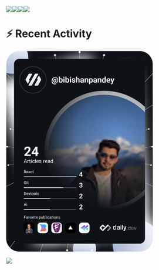 <div style="display: flex;">
  <a href="https://github.com/bibishan-pandey/github-readme-stats#gh-dark-mode-only">
    <img align="center" src="https://github-readme-stats.vercel.app/api?username=bibishan-pandey&count_private=true&show_icons=true&card_width=1000&include_all_commits=true&theme=dark#gh-dark-mode-only" />
  </a>
  <a href="https://github.com/bibishan-pandey/github-readme-stats#gh-light-mode-only">
    <img align="center" src="https://github-readme-stats.vercel.app/api?username=bibishan-pandey&count_private=true&show_icons=true&card_width=1000&include_all_commits=true&theme=swift#gh-light-mode-only" />
  </a>
  
   <a href="https://github.com/bibishan-pandey/github-readme-stats#gh-dark-mode-only">
    <img align="center" src="https://github-readme-stats.vercel.app/api/top-langs/?username=bibishan-pandey&layout=compact&card_width=1000&langs_count=10&theme=dark#gh-dark-mode-only" />
  </a>
  <a href="https://github.com/bibishan-pandey/github-readme-stats#gh-light-mode-only">
    <img align="center" src="https://github-readme-stats.vercel.app/api/top-langs/?username=bibishan-pandey&layout=compact&card_width=1000&langs_count=10&theme=swift#gh-light-mode-only" />
  </a>
</div>

# :zap: Recent Activity

<!--START_SECTION:activity-->
<!--END_SECTION:activity-->

<a href="https://app.daily.dev/DailyDevTips"><img src="https://github.com/bibishan-pandey/bibishan-pandey/blob/master/devcard.svg" width="400" alt="Bibishan Pandey's Dev Card"/></a>

![](https://komarev.com/ghpvc/?username=bibishan-pandey&style=for-the-badge)
